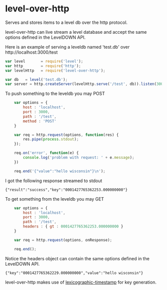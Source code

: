level-over-http
===============
Serves and stores items to a level db over the http protocol.

level-over-http can live stream a level database and accept the same options defined in the LevelDOWN API.

Here is an example of serving a leveldb named 'test.db' over http://localhost:3000/test

```js
var level       = require('level');
var http        = require('http');
var levelHttp   = require('level-over-http');

var db   = level('test.db');
var server = http.createServer(levelHttp.serve('/test', db)).listen(3000);
```

To push something to the leveldb you may POST

```js
    var options = {
        host : 'localhost',
        port : 3000,
        path : '/test',
        method : 'POST'
    }

    var req = http.request(options, function(res) {
    	res.pipe(process.stdout);
    });

    req.on('error', function(e) {
        console.log('problem with request: ' + e.message);
    })

    req.end('{"value":"hello wisconsin"}\n');
```

I got the following response streamed to stdout

```
{"result":"success","key":"0001427765362253.000000000"}
```

To get something from the leveldb you may GET

```js
    var options = {
        host : 'localhost',
        port : 3000,
        path : '/test',
        headers : { gt : 0001427765362253.000000000 }
    }

    var req = http.request(options, onResponse);

    req.end();
```

Notice the headers object can contain the same options defined in the LevelDOWN API.

```
{"key":"0001427765362229.000000000","value":"hello wisconsin"}
```

level-over-http makes use of [lexicographic-timestamp](http://github.com/lakowske/lexicographic-timestamp) for key generation.
